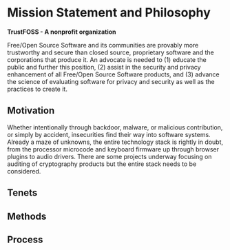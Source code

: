 # Mission Statement and Philosophy

**TrustFOSS - A nonprofit organization**

Free/Open Source Software and its communities are provably more trustworthy and secure than closed source, proprietary software and the corporations that produce it.  An advocate is needed to (1) educate the public and further this position, (2) assist in the security and privacy enhancement of all Free/Open Source Software products, and (3) advance the science of evaluating software for privacy and security as well as the practices to create it.

## Motivation

Whether intentionally through backdoor, malware, or malicious contribution, or simply by accident, insecurities find their way into software systems. Already a maze of unknowns, the entire technology stack is rightly in doubt, from the processor microcode and keyboard firmware up through browser plugins to audio drivers.  There are some projects underway focusing on auditing of cryptography products but the entire stack needs to be considered.

## Tenets

## Methods

## Process

